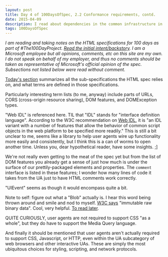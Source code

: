 ```yaml
---
layout: post
title: Day 4 of 100DaysOfSpec, 2.2 Conformance requirements, contd.
date: 2015-04-09
description: I read about dependencies in the common infrastructure in the HTML spec.
tags: 100DaysOfSpec
---
```


*I am reading and taking notes on the HTML specifications for 100 days as part of #The100DayProject. [Read the initial intent/backstory](http://melanie-richards.com/blog/100-day-project). I am a Microsoft employee but all opinions, comments, etc on this site are my own. I do not speak on behalf of my employer, and thus no comments should be taken as representative of Microsoft's official opinion of the spec. Subsections not listed below were read without comment.*

[Today's section](http://www.w3.org/TR/html5/infrastructure.html#dependencies) summarizes all the sub-specifications the HTML spec relies on, and what terms are defined in those specifications.

Particularly interesting term lists (to me, anyway) include parts of URLs, CORS (cross-origin resource sharing), DOM features, and DOMException types.

"Web IDL" is referenced here. TIL that "IDL" stands for "interface definition language". According to the W3C recommendation on [Web IDL](http://www.w3.org/TR/WebIDL/), it is "an IDL variant with a number of features that allow the behavior of common script objects in the web platform to be specified more readily." This is still a bit unclear to me, seems like a library to help user agents wire up functionality more easily and consistently, but I think this is a can of worms to open another time. Unless you, dear hypothetical reader, have some insights. ;]

We're not really even getting to the meat of the spec yet but from the list of DOM features you already get a sense of just how much is under the surface of our prettily-packaged elements and properties. The `comment` interface is listed in these features; I wonder how many lines of code it takes from the UA just to have HTML comments work correctly.

"UIEvent" seems as though it would encompass quite a bit.

Note to self: figure out what a "Blob" actually is. I hear this word being thrown around and smile and nod to myself. [W3C says](http://www.w3.org/TR/FileAPI/) "immutable raw binary data". Cool, very helpful. [To read later](https://msdn.microsoft.com/en-us/library/windows/apps/hh453178.aspx).

QUITE CURIOUSLY, user agents are not required to support CSS "as a whole", but they do have to support the Media Query language.

And finally it should be mentioned that user agents aren't actually required to support CSS, Javascript, or HTTP, even within the UA subcategory of web browsers and other interactive UAs. These are simply the most ubiquitous choices for styling, scripting, and network protocols.